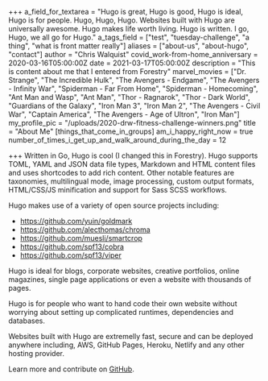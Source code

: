 +++
a_field_for_textarea = "Hugo is great, Hugo is good, Hugo is ideal, Hugo is for people.  Hugo, Hugo, Hugo.  Websites built with Hugo are universally awesome.  Hugo makes life worth living.  Hugo is written.  I go, Hugo, we all go for Hugo."
a_tags_field = ["test", "tuesday-challenge", "a thing", "what is front matter really"]
aliases = ["about-us", "about-hugo", "contact"]
author = "Chris Walquist"
covid_work-from-home_anniversary = 2020-03-16T05:00:00Z
date = 2021-03-17T05:00:00Z
description = "This is content about me that I entered from Forestry"
marvel_movies = ["Dr. Strange", "The Incredible Hulk", "The Avengers - Endgame", "The Avengers - Infinity War", "Spiderman - Far From Home", "Spiderman - Homecoming", "Ant Man and Wasp", "Ant Man", "Thor - Ragnarok", "Thor - Dark World", "Guardians of the Galaxy", "Iron Man 3", "Iron Man 2", "The Avengers - Civil War", "Captain America", "The Avengers - Age of Ultron", "Iron Man"]
my_profile_pic = "/uploads/2020-drw-fitness-challenge-winners.png"
title = "About Me"
[things_that_come_in_groups]
am_i_happy_right_now = true
number_of_times_i_get_up_and_walk_around_during_the_day = 12

+++
Written in Go, Hugo is cool (I changed this in Forestry). Hugo supports TOML, YAML and JSON data file types, Markdown and HTML content files and uses shortcodes to add rich content. Other notable features are taxonomies, multilingual mode, image processing, custom output formats, HTML/CSS/JS minification and support for Sass SCSS workflows.

Hugo makes use of a variety of open source projects including:

* https://github.com/yuin/goldmark
* https://github.com/alecthomas/chroma
* https://github.com/muesli/smartcrop
* https://github.com/spf13/cobra
* https://github.com/spf13/viper

Hugo is ideal for blogs, corporate websites, creative portfolios, online magazines, single page applications or even a website with thousands of pages.

Hugo is for people who want to hand code their own website without worrying about setting up complicated runtimes, dependencies and databases.

Websites built with Hugo are extremelly fast, secure and can be deployed anywhere including, AWS, GitHub Pages, Heroku, Netlify and any other hosting provider.

Learn more and contribute on [GitHub](https://github.com/gohugoio).